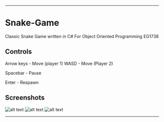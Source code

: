 ***
# Snake-Game
Classic Snake Game written in C#
For Object Oriented Programming EG1738

## Controls
Arrow keys - Move (player 1)
WASD - Move (Player 2)

Spacebar - Pause

Enter - Respawn


## Screenshots
![alt text](https://github.com/SALTx/SnakeGame/blob/master/Screenshots/Game.png "Game Screen")
![alt text](https://github.com/SALTx/SnakeGame/blob/master/Screenshots/Settings.png "Settings Screen")
![alt text](https://github.com/SALTx/SnakeGame/blob/master/Screenshots/Profiles.png "Profiles Screen")

***
